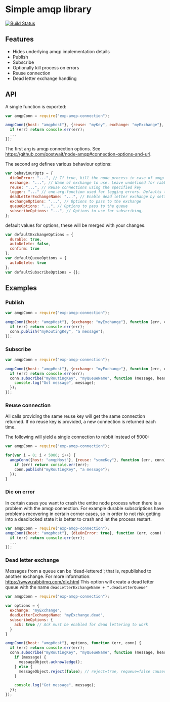 # Simple amqp library

[![Build Status](https://travis-ci.org/ExpressenAB/exp-amqp-connection.svg?branch=master)](https://travis-ci.org/ExpressenAB/exp-amqp-connection)

## Features

* Hides underlying amqp implementation details
* Publish
* Subscribe
* Optionally kill process on errors
* Reuse connection
* Dead letter exchange handling

## API

A single function is exported:

```js
var amqpConn = require("exp-amqp-connection");

amqpConn({host: "amqphost"}, {reuse: "myKey", exchange: "myExchange"}, function (err, conn) {
  if (err) return console.err(err);
  ...
});
```

The first arg is amqp connection options. See https://github.com/postwait/node-amqp#connection-options-and-url.

The second arg defines various behaviour options:

```javascript
var behaviourOpts = {
  dieOnError: "...", // If true, kill the node process in case of amqp errors
  exchange: "...", // Name of exchange to use. Leave undefined for rabbit default exchange.
  reuse: "...", // Reuse connections using the specified key
  logger: "..." // one-arg-function used for logging errors. Defaults to console.log
  deadLetterExchangeName: "...", // Enable dead letter exchange by setting a name for it.
  exchangeOptions: "...", // Options to pass to the exchange
  queueOptions: "...", // Options to pass to the queue
  subscribeOptions: "...", // Options to use for subscribing,
};
```

default values for options, these will be merged with your changes.

```javascript
var defaultExchangeOptions = {
  durable: true,
  autoDelete: false,
  confirm: true
};
var defaultQueueOptions = {
  autoDelete: true
};
var defaultSubscribeOptions = {};

```

## Examples

### Publish

```js
var amqpConn = require("exp-amqp-connection");

amqpConn({host: "amqpHost"}, {exchange: "myExchange"}, function (err, conn) {
  if (err) return console.err(err);
  conn.publish("myRoutingKey", "a message");
});
```

### Subscribe

```js
var amqpConn = require("exp-amqp-connection");

amqpConn({host: "amqpHost"}, {exchange: "myExchange"}, function (err, conn) {
  if (err) return console.err(err);
  conn.subscribe("myRoutingKey", "myQueueName", function (message, headers, deliveryInfo, messageObject) {
    console.log("Got message", message);
  });
});
```

### Reuse connection

All calls providing the same reuse key will get the same connection returned. If no
reuse key is provided, a new connection is returned each time.

The following will yield a single connection to rabbit instead of 5000:

```js
var amqpConn = require("exp-amqp-connection");

for(var i = 0; i < 5000; i++) {
  amqpConn({host: "amqpHost"}, {reuse: "someKey"}, function (err, conn) {
    if (err) return console.err(err);
    conn.publish("myRoutingKey", "a message");
  });
}
```

### Die on error

In certain cases you want to crash the entire node process when there is a problem
with the amqp connection. For example durable subscriptions have problems recovering
in certain corner cases, so in order to not risk getting into a deadlocked state it
is better to crash and let the process restart.

```js
var amqpConn = require("exp-amqp-connection");
amqpConn({host: "amqphost"}, {dieOnError: true}, function (err, conn) {
  if (err) return console.err(err);
  ...
});
```

### Dead letter exchange

Messages from a queue can be 'dead-lettered'; that is, republished to another exchange.
For more information: https://www.rabbitmq.com/dlx.html
This option will create a dead letter queue with the name `deadLetterExchangeName + ".deadLetterQueue"`

```js
var amqpConn = require("exp-amqp-connection");

var options = {
  exchange: "myExchange",
  deadLetterExchangeName: "myExchange.dead",
  subscribeOptions: {
    ack: true // Ack must be enabled for dead lettering to work
  }
}

amqpConn({host: "amqpHost"}, options, function (err, conn) {
  if (err) return console.err(err);
  conn.subscribe("myRoutingKey", "myQueueName", function (message, headers, deliveryInfo, messageObject) {
    if (message) {
      messageObject.acknowledge();
    } else {
      messageObject.reject(false); // reject=true, requeue=false causes dead-lettering
    }

    console.log("Got message", message);
  });
});
```
